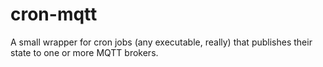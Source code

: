 # cron-mqtt
A small wrapper for cron jobs (any executable, really) that publishes their state to one or more MQTT brokers.
